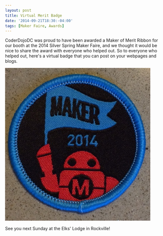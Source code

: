 ```yaml
---
layout: post
title: Virtual Merit Badge
date: '2014-09-21T18:30:-04:00'
tags: [Maker Faire, Awards]
---
```

CoderDojoDC was proud to have been awarded a Maker of Merit Ribbon for our booth at the 2014 Silver Spring Maker Faire, and we thought it would be nice to share the award with everyone who helped out.  So to everyone who helped out, here's a virtual badge that you can post on your webpages and blogs.

![2014 Maker of Merit Badge](/assets/makerbadge.jpg)

See you next Sunday at the Elks' Lodge in Rockville!

